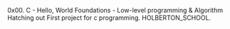  0x00. C - Hello, World
 Foundations - Low-level programming & Algorithm  Hatching out
First project for c programming. HOLBERTON_SCHOOL.
